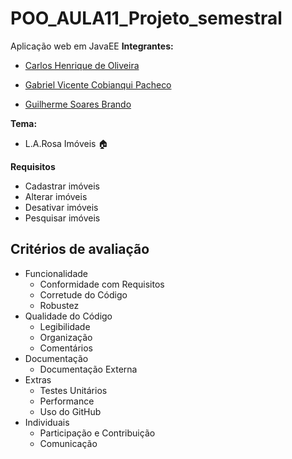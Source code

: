 # POO_AULA11_Projeto_semestral
Aplicação web em JavaEE
**Integrantes:**
- [Carlos Henrique de Oliveira](https://github.com/carlosoliveira397)

- [Gabriel Vicente Cobianqui Pacheco](https://github.com/GabrielVCP)

- [Guilherme Soares Brando](https://github.com/AceSkyes)

**Tema:**
- L.A.Rosa Imóveis :house:

**Requisitos**
- Cadastrar imóveis
- Alterar imóveis
- Desativar imóveis
- Pesquisar imóveis

## Critérios de avaliação
- Funcionalidade
    - Conformidade com Requisitos
    - Corretude do Código
    - Robustez
- Qualidade do Código
    - Legibilidade
    - Organização
    - Comentários
- Documentação
    - Documentação Externa
- Extras
    - Testes Unitários
    - Performance
    - Uso do GitHub
- Individuais
    - Participação e Contribuição
    - Comunicação
